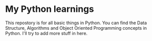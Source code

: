 # My Python learnings #
This repostory is for all basic things in Python.
You can find the Data Structure, Algorithms and Object Oriented Programming concepts in Python.
I'll try to add more stuff in here. 
